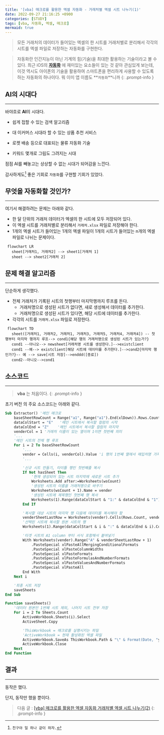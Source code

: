 ```yaml
---
title: '[vba] 매크로를 활용한 엑셀 자동화 - 거래처별 엑셀 시트 나누기(1)'
date: 2022-09-27 21:16:25 +0900
categories: [STUDY]
tags: [vba, 자동화, 엑셀, 매크로]
mermaid: true
---
```


> 모든 거래처의 데이터가 들어있는 엑셀의 한 시트를 거래처별로 분리해서 각각의 시트를 엑셀 파일로 저장하는 자동화를 구현한다.

> 자동화란 인간지능이 아닌 기계의 힘(기술)을 최대한 활용하는 기술이라고 볼 수 있다. 최근 iOS의 [**자동화**](https://support.apple.com/ko-kr/guide/iphone/iph6d50ec543/ios) 에 재미있는 요소들이 있는 것 같아 관심있게 보는데, 이것 역시도 아이폰의 기술을 활용하여 스마트폰을 편리하게 사용할 수 있도록 하는 자동화의 하나이다. 뭐 이미 앱 이름도 **`자동화`**니까
{: .prompt-info }


## **AI의 시대다**
---

바야흐로 **AI**의 시대다. 

- 쉽게 접할 수 있는 검색 알고리즘

- 대 이커머스 시대라 할 수 있는 상품 추천 서비스

- 로켓 배송 등으로 대표되는 물류 자동화 기술

- 키워드 몇개로 그림도 그려지는 시대

점점 AI를 빼놓고는 상상할 수 없는 시대가 되어감을 느낀다.

감사하게도[^friend] 좋은 기회로 `자동화`를 구현할 기회가 있었다.



## **무엇을 자동화할 것인가?**
---

여기서 해결하려는 문제는 아래와 같다.
- 한 달 단위의 거래처 데이터가 엑셀의 한 시트에 모두 저장되어 있다.
- 이 엑셀 시트를 거래처별로 분리해서 `거래처.xlsx` 파일로 저장해야 한다.
- 1개의 엑셀 시트가 들어있는 1개의 엑셀 파일이 1개의 시트가 들어있는 n개의 엑셀 파일로 나뉘는 문제이다.


```mermaid
 flowchart LR
   sheet[거래처1, 거래처2] --> sheet1[거래처 1]
   sheet --> sheet2[거래처 2]
```

## **문제 해결 알고리즘**
---
단순하게 생각했다.

- 전체 거래처가 기록된 시트의 첫행부터 마지막행까지 루프를 돈다.
    - 거래처명으로 생성된 시트가 없다면, 새로 생성해서 데이터를 추가한다.
    - 거래처명으로 생성된 시트가 있다면, 해당 시트에 데이터를 추가한다.
- 각각의 시트를 `거래처.xlsx` 파일로 저장한다.


```mermaid
 flowchart TD
   sheet([거래처1, 거래처2, 거래처1, 거래처3, 거래처5, 거래처4, 거래처4]) -- 첫 행부터 마지막 행까지 루프--> cond1{해당 행의 거래처명으로 생성된 시트가 있는가?}
   cond1 --아니오--> newsheet[거래처명 시트를 생성한다.]-->existclient
   cond1 --예--> existclient[해당 시트에 데이터를 추가한다.]-->cond2{마지막 행인가?}-- 예 --> save[시트 저장]-->enddd([종료])
   cond2--아니오-->cond1
```


## **소스코드**
---

> **vba** 는 처음이다.
{: .prompt-info }

초기 버전 의 주요 소스코드는 아래와 같다. 

```vb
Sub Extractor() '메인 매크로
    baseSheetRowCount = Range("a1", Range("a1").End(xlDown)).Rows.Count '메인 시트의 전체 행수
    dataColStart = "E"   '메인 시트에서 복사할 컬럼의 시작
    dataColEnd = "Z"    '메인 시트에서 복사할 컬럼의 마지막
    venderCol = 1 '거래처 이름이 있는 열이며 1이면 첫번째 의미
    '...
    '메인 시트의 전체 행 루프
    For i = 2 To baseSheetRowCount
        '...
        vender = Cells(i, venderCol).Value 'i 행의 1번째 열에서 매입처명 가져오기
        '...

        '신규 시트 만들기, 타이틀 행인 첫번째줄 복사
        If Not hasSheet Then
            '현재 생성되어 있는 시트 마지막에 새로운 시트 추가
            Worksheets.Add after:=Worksheets(wsCount)
            '생성된 시트의 이름을 거래처명으로 바꾸기
            Worksheets(wsCount + 1).Name = vender
            '생성된 시트에 제목행인 첫번째 행 복사
            Worksheets(1).Range(dataColStart & "1:" & dataColEnd & "1").Copy Destination:=Worksheets(vender).Range("A1")
        End If

        '복사할 대상 시트의 마지막 행 다음에 데이터를 복사해야 함
        venderSheetLastRow = Worksheets(vender).Cells(Rows.Count, venderCol).End(xlUp).Row
        '선택된 시트에 복사할 원본 시트의 행
        Worksheets(1).Range(dataColStart & i & ":" & dataColEnd & i).Copy

        '타겟 시트의 A1 column 부터 서식 포함해서 붙여넣기
        With Worksheets(vender).Range("A" & venderSheetLastRow + 1)
            .PasteSpecial xlPasteAllMergingConditionalFormats
            .PasteSpecial xlPasteColumnWidths
            .PasteSpecial xlPasteFormats
            .PasteSpecial xlPasteFormulasAndNumberFormats
            .PasteSpecial xlPasteValuesAndNumberFormats
            .PasteSpecial xlPasteAll
        End With
    Next i

    '최종 시트 저장
    saveSheets
End Sub

Function saveSheets()
    '데이터 원본인 1번째 시트 제외, 나머지 시트 전부 저장
    For i = 2 To Sheets.Count
        ActiveWorkbook.Sheets(i).Select
        ActiveSheet.Copy

        'ThisWorkbook = 매크로를 실행시키는 파일
        'ActiveWorkbook = 현재 활성화된 엑셀 파일
        ActiveWorkbook.SaveAs ThisWorkbook.Path & "\" & Format(Date, "yymmdd") & "_" & ActiveSheet.Name & ".xlsx"
        ActiveWorkbook.Close
    Next
End Function
```

## **결과**
---

동작은 했다.

단지, 동작만 했을 뿐이다.

> 다음 글 : [[vba] 매크로를 활용한 엑셀 자동화 거래처별 엑셀 시트 나누기(2)](/posts/vba-매크로를-활용한-엑셀-자동화-거래처별-엑셀-시트-나누기(2))
{: .prompt-info }

[^friend]: `친구야 일 하나 같이 하자.`